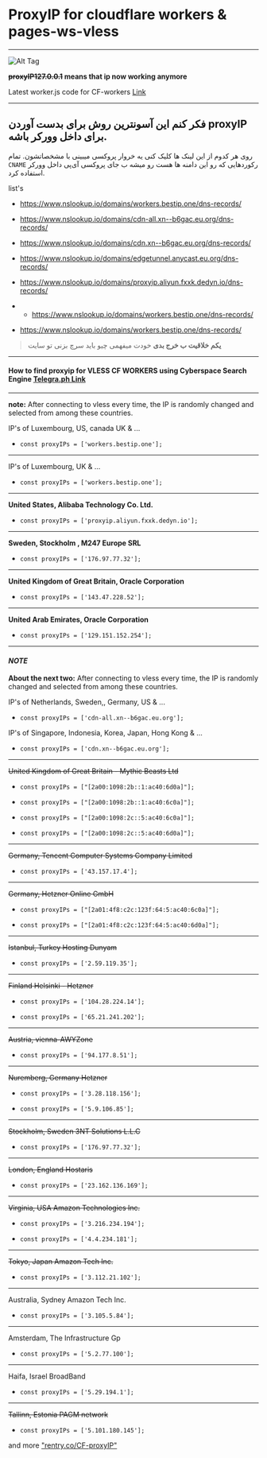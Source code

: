 #  ProxyIP for cloudflare workers & pages-ws-vless

----
![Alt Tag](https://i.imgur.com/PYV4crq.png "FUCKOFF")

**~~proxyIP127.0.0.1~~ means that ip now working anymore**

Latest worker.js code for CF-workers [Link](https://rentry.co/8March)

------
## فکر کنم این آسونترین روش برای بدست آوردن proxyIP برای داخل وورکر باشه.
روی هر کدوم از این لینک ها کلیک کنی یه خروار پروکسی میبینی با مشخصاتشون.
تمام `CNAME` رکوردهایی که رو این دامنه ها هست رو میشه ب جای پروکسی آی‌پی داخل وورکر استفاده کرد.


list's 
- https://www.nslookup.io/domains/workers.bestip.one/dns-records/

- https://www.nslookup.io/domains/cdn-all.xn--b6gac.eu.org/dns-records/

- https://www.nslookup.io/domains/cdn.xn--b6gac.eu.org/dns-records/

- https://www.nslookup.io/domains/edgetunnel.anycast.eu.org/dns-records/

- https://www.nslookup.io/domains/proxyip.aliyun.fxxk.dedyn.io/dns-records/
- - https://www.nslookup.io/domains/workers.bestip.one/dns-records/

- https://www.nslookup.io/domains/workers.bestip.one/dns-records/


> **یکم خلاقیت ب خرج بدی** خودت میفهمی چیو باید سرچ بزنی تو سایت

----
#### How to find proxyip for VLESS CF WORKERS using Cyberspace Search Engine [Telegra.ph Link](https://telegra.ph/How-to-find-proxy-ip-for-VLESS-CF-WORKER-01-06)
------

**note:** After connecting to vless every time, the IP is randomly changed and selected from among these countries.

IP's of Luxembourg, US, canada UK & ...
-     const proxyIPs = ['workers.bestip.one'];
----

IP's of Luxembourg, UK & ...
-     const proxyIPs = ['workers.bestip.one'];
------
**United States, Alibaba Technology Co. Ltd.**
-     const proxyIPs = ['proxyip.aliyun.fxxk.dedyn.io'];
----
**Sweden, Stockholm , M247 Europe SRL**
-     const proxyIPs = ['176.97.77.32'];
----
**United Kingdom of Great Britain, Oracle Corporation**
-     const proxyIPs = ['143.47.228.52'];
----
**United Arab Emirates, Oracle Corporation**
-     const proxyIPs = ['129.151.152.254'];
------

 #### *NOTE*
**About the next two:** After connecting to vless every time, the IP is randomly changed and selected from among these countries.

IP's of Netherlands, Sweden,, Germany, US & ...
-     const proxyIPs = ['cdn-all.xn--b6gac.eu.org'];

IP's of Singapore, Indonesia, Korea, Japan, Hong Kong & ...
-     const proxyIPs = ['cdn.xn--b6gac.eu.org'];
----
~~United Kingdom of Great Britain - Mythic Beasts Ltd~~
-     const proxyIPs = ["[2a00:1098:2b::1:ac40:6d0a]"];
-     const proxyIPs = ["[2a00:1098:2b::1:ac40:6c0a]"];
-     const proxyIPs = ["[2a00:1098:2c::5:ac40:6c0a]"];
-     const proxyIPs = ["[2a00:1098:2c::5:ac40:6d0a]"];
- - - -
~~Germany, Tencent Computer Systems Company Limited~~
-     const proxyIPs = ['43.157.17.4'];
- - - -
~~Germany, Hetzner Online GmbH~~
-     const proxyIPs = ["[2a01:4f8:c2c:123f:64:5:ac40:6c0a]"];
-     const proxyIPs = ["[2a01:4f8:c2c:123f:64:5:ac40:6d0a]"];
- - - -
~~Istanbul, Turkey Hosting Dunyam~~
-     const proxyIPs = ['2.59.119.35'];
- - - -
~~Finland Helsinki - Hetzner~~
-     const proxyIPs = ['104.28.224.14'];   
-     const proxyIPs = ['65.21.241.202'];
- - - -
~~Austria, vienna-AWYZone~~
-     const proxyIPs = ['94.177.8.51'];
- - - -
~~Nuremberg, Germany Hetzner~~
-     const proxyIPs = ['3.28.118.156'];
-     const proxyIPs = ['5.9.106.85'];
- - - -
~~Stockholm, Sweden 3NT Solutions  L.L.C~~
-     const proxyIPs = ['176.97.77.32'];
- - - -
~~London, England Hostaris~~
-     const proxyIPs = ['23.162.136.169'];
- - - -
~~Virginia, USA Amazon Technologies Inc.~~
-     const proxyIPs = ['3.216.234.194'];
-     const proxyIPs = ['4.4.234.181'];
----
~~Tokyo, Japan Amazon Tech Inc.~~
-     const proxyIPs = ['3.112.21.102'];
----
Australia, Sydney Amazon Tech Inc.
-     const proxyIPs = ['3.105.5.84'];
----
Amsterdam, The Infrastructure Gp
-     const proxyIPs = ['5.2.77.100'];
----
Haifa, Israel BroadBand
-     const proxyIPs = ['5.29.194.1'];
----
~~Tallinn, Estonia PAGM network~~
-     const proxyIPs = ['5.101.180.145'];

and more ["rentry.co/CF-proxyIP"](https://rentry.co/CF-proxyIP)
